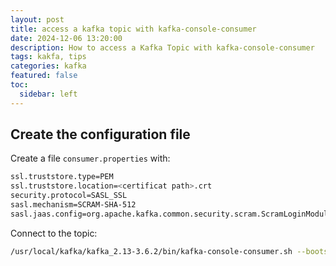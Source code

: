 ```yaml
---
layout: post
title: access a kafka topic with kafka-console-consumer
date: 2024-12-06 13:20:00
description: How to access a Kafka Topic with kafka-console-consumer
tags: kakfa, tips
categories: kafka
featured: false
toc:
  sidebar: left
---
```


## Create the configuration file

Create a file `consumer.properties` with: 

```bash
ssl.truststore.type=PEM
ssl.truststore.location=<certificat path>.crt
security.protocol=SASL_SSL
sasl.mechanism=SCRAM-SHA-512
sasl.jaas.config=org.apache.kafka.common.security.scram.ScramLoginModule required username="<user>" password="<password>";
```

Connect to the topic: 

```bash
/usr/local/kafka/kafka_2.13-3.6.2/bin/kafka-console-consumer.sh --bootstrap-server <bootstrap-url> --consumer.config consumer.properties --topic <topic name>
```